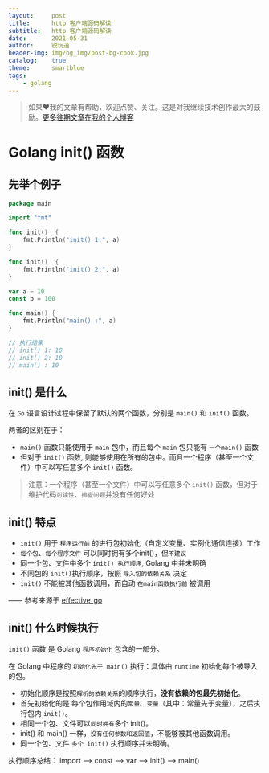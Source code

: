 ```yaml
---
layout:     post
title:      http 客户端源码解读
subtitle:   http 客户端源码解读
date:       2021-05-31
author:     锐玩道
header-img: img/bg_img/post-bg-cook.jpg
catalog:    true
theme:      smartblue
tags:
    - golang
---
```


> 如果❤️我的文章有帮助，欢迎点赞、关注。这是对我继续技术创作最大的鼓励。[更多往期文章在我的个人博客](https://coderdao.github.io/)


# Golang init() 函数

## 先举个例子

```go
package main

import "fmt"

func init()  {
	fmt.Println("init() 1:", a)
}

func init()  {
	fmt.Println("init() 2:", a)
}

var a = 10
const b = 100

func main() {
	fmt.Println("main() :", a)
}

// 执行结果
// init() 1: 10
// init() 2: 10
// main() : 10
```

## init() 是什么
在 `Go` 语言设计过程中保留了默认的两个函数，分别是 `main()` 和 `init()` 函数。

两者的区别在于：
- `main()` 函数只能使用于 `main` 包中，而且每个 `main` 包只能有 `一个main()` 函数
- 但对于 `init()` 函数, 则能够使用在所有的包中。而且一个程序（甚至一个文件）中可以写任意多个 `init()` 函数。
> 注意：一个程序（甚至一个文件）中可以写任意多个 `init()` 函数，但对于维护代码`可读性`、`排查问题`并没有任何好处

## init() 特点
- `init()` 用于 `程序运行前` 的进行包初始化（自定义变量、实例化通信连接）工作
- `每个包`、`每个程序文件` 可以同时拥有多个init()，但`不建议`
- 同一个包、文件中多个 `init() 执行顺序`, Golang 中并未明确
- 不同包的 `init()`执行顺序，按照 `导入包的依赖关系` 决定
- `init()` 不能被其他函数调用，而自动 `在main函数执行前` 被调用

—— 参考来源于 [effective_go](https://golang.google.cn/doc/effective_go#init)

## init() 什么时候执行
`init()` 函数 是 Golang `程序初始化` 包含的一部分。

在 Golang 中程序的 `初始化先于 main()` 执行：具体由 `runtime` 初始化每个被导入的包。
- 初始化顺序是按照`解析的依赖关系`的顺序执行，**没有依赖的包最先初始化**。
- 首先初始化的是 每个包作用域内的`常量`、`变量`（其中：常量先于变量），之后执行包内 `init()`。
- 相同一个包、文件可以`同时拥有`多个 init()。
- init() 和 main() 一样，`没有任何参数和返回值`，不能够被其他函数调用。
- 同一个包、文件 `多个 init()` 执行顺序并未明确。

执行顺序总结： import –> const –> var –> init() –> main()
